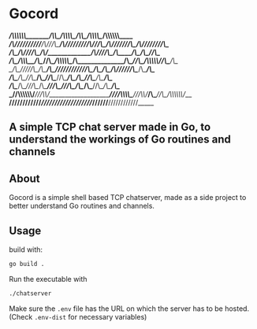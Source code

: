 # Gocord
_____/\\\\\\\\\\\\_______/\\\\\___________________________/\\\\\\\\\_______/\\\\\_________/\\\\\\\\\______/\\\\\\\\\\\\____        
 ___/\\\//////////______/\\\///\\\______________________/\\\////////______/\\\///\\\_____/\\\///////\\\___\/\\\////////\\\__       
  __/\\\_______________/\\\/__\///\\\__________________/\\\/_____________/\\\/__\///\\\__\/\\\_____\/\\\___\/\\\______\//\\\_      
   _\/\\\____/\\\\\\\__/\\\______\//\\\__/\\\\\\\\\\\__/\\\______________/\\\______\//\\\_\/\\\\\\\\\\\/____\/\\\_______\/\\\_     
    _\/\\\___\/////\\\_\/\\\_______\/\\\_\///////////__\/\\\_____________\/\\\_______\/\\\_\/\\\//////\\\____\/\\\_______\/\\\_    
     _\/\\\_______\/\\\_\//\\\______/\\\________________\//\\\____________\//\\\______/\\\__\/\\\____\//\\\___\/\\\_______\/\\\_   
      _\/\\\_______\/\\\__\///\\\__/\\\___________________\///\\\___________\///\\\__/\\\____\/\\\_____\//\\\__\/\\\_______/\\\__  
       _\//\\\\\\\\\\\\/_____\///\\\\\/______________________\////\\\\\\\\\____\///\\\\\/_____\/\\\______\//\\\_\/\\\\\\\\\\\\/___ 
        __\////////////_________\/////___________________________\/////////_______\/////_______\///________\///__\////////////_____

<h2>A simple TCP chat server made in Go, to understand the workings of Go routines and channels</h2>

## About
Gocord is a simple shell based TCP chatserver, made as a side project to better understand Go routines and channels.

## Usage

build with:
```sh
go build .
```

Run the executable with 
```sh
./chatserver
```

Make sure the `.env` file has the URL on which the server has to be hosted. (Check `.env-dist` for necessary variables)
